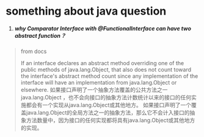 # something about java question

1.  ##### why Comparator Interface with @FunctionalInterface can have two abstract function？
   
   >from docs
   >
   >If an interface declares an abstract method overriding one of the public methods of java.lang.Object,     that    also does not count toward the interface's abstract method count  since any implementation of the interface will have an implementation from  java.lang.Object or elsewhere.
   >如果接口声明了一个抽象方法覆盖的公共方法之一java.lang.Object ，也不会向接口的抽象方法计数统计以来的接口的任何实施都会有一个实现从java.lang.Object或其他地方。
   >如果接口声明了一个覆盖java.lang.Object的全局方法之一的抽象方法，那么它不会计入接口的抽象方法数量中，因为接口的任何实现都将具有java.lang.Object或其他地方的实现。

